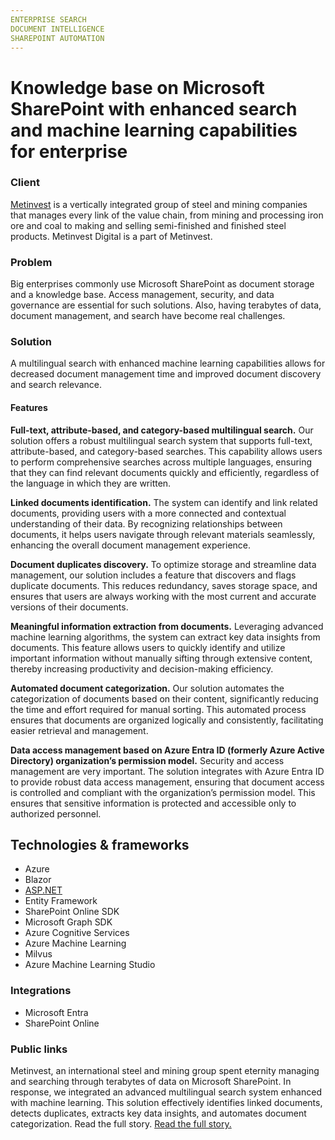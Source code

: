 ```yaml
---
ENTERPRISE SEARCH  
DOCUMENT INTELLIGENCE  
SHAREPOINT AUTOMATION  
---
```

# Knowledge base on Microsoft SharePoint with enhanced search and machine learning capabilities for enterprise

### Client

[Metinvest](https://metinvest.digital/en) is a vertically integrated group of steel and mining companies that manages every link of the value chain, from mining and processing iron ore and coal to making and selling semi-finished and finished steel products. Metinvest Digital is a part of Metinvest.

### Problem

Big enterprises commonly use Microsoft SharePoint as document storage and a knowledge base. Access management, security, and data governance are essential for such solutions. Also, having terabytes of data, document management, and search have become real challenges.

  

### Solution

A multilingual search with enhanced machine learning capabilities allows for decreased document management time and improved document discovery and search relevance.

  

#### **Features**

**Full-text, attribute-based, and category-based multilingual search.** Our solution offers a robust multilingual search system that supports full-text, attribute-based, and category-based searches. This capability allows users to perform comprehensive searches across multiple languages, ensuring that they can find relevant documents quickly and efficiently, regardless of the language in which they are written.

**Linked documents identification.** The system can identify and link related documents, providing users with a more connected and contextual understanding of their data. By recognizing relationships between documents, it helps users navigate through relevant materials seamlessly, enhancing the overall document management experience.

**Document duplicates discovery.** To optimize storage and streamline data management, our solution includes a feature that discovers and flags duplicate documents. This reduces redundancy, saves storage space, and ensures that users are always working with the most current and accurate versions of their documents.

**Meaningful information extraction from documents.** Leveraging advanced machine learning algorithms, the system can extract key data insights from documents. This feature allows users to quickly identify and utilize important information without manually sifting through extensive content, thereby increasing productivity and decision-making efficiency.

**Automated document categorization.** Our solution automates the categorization of documents based on their content, significantly reducing the time and effort required for manual sorting. This automated process ensures that documents are organized logically and consistently, facilitating easier retrieval and management.

**Data access management based on Azure Entra ID (formerly Azure Active Directory) organization’s permission model.** Security and access management are very important. The solution integrates with Azure Entra ID to provide robust data access management, ensuring that document access is controlled and compliant with the organization’s permission model. This ensures that sensitive information is protected and accessible only to authorized personnel.

  

## Technologies & frameworks

*   Azure
*   Blazor
*   [ASP.NET](http://asp.net/)
*   Entity Framework
*   SharePoint Online SDK
*   Microsoft Graph SDK
*   Azure Cognitive Services
*   Azure Machine Learning
*   Milvus
*   Azure Machine Learning Studio

###   

### Integrations

*   Microsoft Entra
*   SharePoint Online

### Public links

Metinvest, an international steel and mining group spent eternity managing and searching through terabytes of data on Microsoft SharePoint. In response, we integrated an advanced multilingual search system enhanced with machine learning. This solution effectively identifies linked documents, detects duplicates, extracts key data insights, and automates document categorization. Read the full story. [Read the full story.](https://devrain.com/case-studies/document-processing/how-metinvest-transforms-data-management-and-document-search)

###